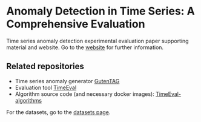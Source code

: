 # Anomaly Detection in Time Series: A Comprehensive Evaluation

Time series anomaly detection experimental evaluation paper supporting material and website.
Go to the [website](https://hpi-information-systems.github.io/timeeval-evaluation-paper/) for further information.

## Related repositories

- Time series anomaly generator [GutenTAG](https://github.com/HPI-Information-Systems/gutentag)
- Evaluation tool [TimeEval](https://github.com/HPI-Information-Systems/TimeEval)
- Algorithm source code (and necessary docker images): [TimeEval-algorithms](https://github.com/HPI-Information-Systems/TimeEval-algorithms)

For the datasets, go to the [datasets page](https://hpi-information-systems.github.io/timeeval-evaluation-paper/notebooks/Datasets.html).
